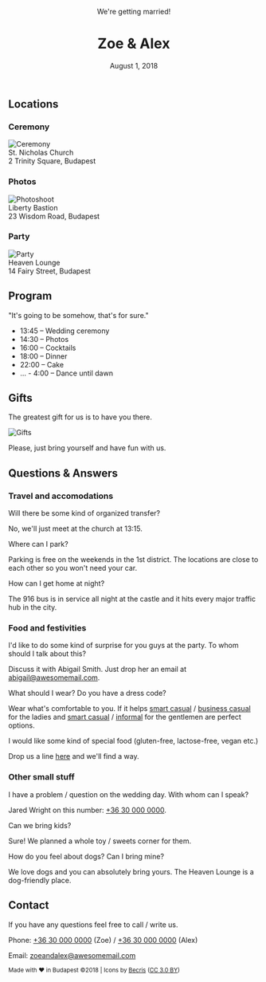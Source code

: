 <!DOCTYPE html>
<!--
Created using JS Bin
http://jsbin.com

Copyright (c) 2020 by tamasisandor2014 (http://jsbin.com/qinabaw/11/edit)

Released under the MIT license: http://jsbin.mit-license.org
-->
<meta name="robots" content="noindex">
<html>
<head>
  <title>Zoe &amp; Alex</title>
  <meta charset="utf-8">
  <meta name="viewport" content="width=device-width initial-scale=1">
  <link rel="shortcut icon" type="image/x-icon" href="https://orange.codeberryschool.com/content/images/project-assets/wedding-landing-favicon.png">
	<link rel="stylesheet" href="https://cdnjs.cloudflare.com/ajax/libs/meyer-reset/2.0/reset.css">
	<link rel="stylesheet" type="text/css" href="css/main.css">
  <link href="https://fonts.googleapis.com/css?family=Great+Vibes%7CLibre+Baskerville:400,400i,700%7CMuli:400,700&display=swap" rel="stylesheet">
<style id="jsbin-css">
/* =============================

    GENERAL STYLES

=============================*/

* {
  box-sizing: border-box;
}

/* Single-direction margin declaration to establish vertical rhythm. */
h1,h2,h3,
ul,ol,
p,
img {
    margin-bottom: 1.5rem;
}

body {
  background: url('https://orange.codeberryschool.com/content/images/project-assets/wedding-landing-background.png') repeat center;
  font-family: 'Libre Baskerville', serif;
  font-size: 1.125rem;
  line-height: 1.5;
  color: #444349;
}

.locations,
.program,
.gifts,
.faq,
.contact {
  width: 95%;
  margin: 1.5rem auto;
  padding: .5rem 1rem;
  text-align: center;
}

h1,
h2 {
  font-family: 'Great Vibes', cursive;
}

h2 {
  font-size: 3rem;
}

h3 {
  font-size: 1.5rem;
}

a {
  text-decoration: none;
  color: #bd806e;
}

a:hover {
  color: #eda087;
  transition: color .15s ease-in-out;
}

/* =============================

    HEADER STYLES

=============================*/

.cover {
  background: url('https://orange.codeberryschool.com/content/images/project-assets/wedding-landing-cover.jpg') no-repeat 70% center/cover;
  display: table;
  text-align: center;
  height: 100vh;
  width: 100vw;
}

@media (min-width: 768px) {

  .cover {
    background: url('https://orange.codeberryschool.com/content/images/project-assets/wedding-landing-cover.jpg') no-repeat center/cover;
  }

}

.hero-text-wrapper {
  display: table-cell;
  vertical-align: middle;
}

.hero-text {
  margin: 0 auto;
  padding: .625rem;
  color: hsla(0,0%,100%,.9);
  background: hsla(100,0%,0%,.5);
}

.hero-text h1 {
  font-size: 3.15rem;
  color: #d2ba87;
  margin-bottom: 0; /* To negate the effect of the single-direction margin declaration. */
}

@media (min-width: 768px) {

  .hero-text {
    padding: 1.25rem;
    border-radius: 4px;
    width: 50%;
  }

  .hero-text h1 {
    font-size: 7rem;
  }

}


.tagline {
  font-size: 1.25rem;
  letter-spacing: .15rem;
}

@media (min-width: 768px) {

  .tagline {
    text-transform: uppercase;
  }

}

.tagline::after {
  display: block;
  content: "";
  background-color: #fff;
  height: 1px;
  width: 12.515625rem;
  margin: .5rem auto;
}

.date {
  font-size: 1.25rem;
  letter-spacing: .15rem;
  vertical-align: middle;
}

.date::before,
.date::after {
  display: inline-block;
  content: "";
  background-color: #fff;
  height: 1px;
  width: 1.5rem;
  vertical-align: middle;
  margin: 0 .5rem;
}

/* =============================

      LOCATIONS STYLES

=============================*/

.blurb img {
  height: 7.5rem;
}

.blurb h3 {
  font-weight: 700;
}

.blurb div {
  font-family: 'Muli', sans-serif;
}


.blurb::after {
  content: "";
  display: block;
  height: .1875rem;
  width: 25vw;
  margin: 1.5rem auto;
  background-color: #444349;
}

@media (min-width: 768px) {

  .blurb {
    display: inline-block;
    width: 30%;
    padding: 1.5rem;
    margin: .5rem;
  }

  .blurb::after {
    display: none;
  }

}

/* =============================

        PROGRAM STYLES

=============================*/

.program {
  width: 100vw;
  text-align: left;
  background: hsla(100,0%,0%,.6);
  color: #d2ba87;
  font-family: 'Muli', sans-serif;
}

.program h2 {
  font-family: 'Great Vibes', cursive;
  margin-top: 1rem; /* To account for the unequal margins compared to the previous section. */
  text-align: center;
}

.program p {
  font-style: italic;
}

.program ul {
  letter-spacing: .025rem;
}

@media (min-width: 768px) {

  .program-wrapper {
    width: 30vw;
    margin: 0 auto;
  }

}

/* =============================

        GIFTS STYLES

=============================*/

.gifts img {
  height: 7.5rem;
}

.gifts p:last-child {   /* To even out the bottom and top margins of this section. */
  margin-bottom: 0;
}

/* =============================

        FAQ STYLES

=============================*/

.faq {
  background: hsla(100,0%,0%,.6);
  color: #d2ba87;
  width: 100vw;
  text-align: center;
}

.faq h2 {
  margin-top: 1rem; /* To even out top and bottom margins. */
}

.faq p {
  font-family: 'Muli', sans-serif;
  text-align: left;
}

.question-group::after {
  content: "";
  display: block;
  height: .1875rem;
  width: 50vw;
  margin: 1.5rem auto;
  background-color: #d2ba87;
}

.question {
  font-weight: 700;
  margin-bottom: .5rem;
}

.answer {
  margin-bottom: 1.5rem;
}

@media (min-width: 768px) {

  .question-group {
    display: inline-block;
    width: 30%;
    vertical-align: top;
    padding: 1.5rem;
    margin: .5rem;
  }

  .question-group::after {
    display: none;
  }

  .question-group h3 {
    text-align: left;
  }

}

/* =============================

        FOOTER STYLES

=============================*/

footer {
  height: 10vh;
  width: 100vw;
  background-color: #606060;
  color: #fff;
  font-family: 'Muli', sans-serif;
  display: table;
  text-align: center;
  font-size: .875rem;
}

.footer-wrapper {
  display: table-cell;
  vertical-align: middle;
  padding: .5rem 1rem;
}

footer p {
  margin-bottom: 0;
}

footer small {
  line-height: 1.5;
}

@media (min-width: 768px) {

  footer {
    min-height: 7vh;
  }

}
</style>
</head>
<body>
  <header class="cover">
      <div class="hero-text-wrapper">
        <div class="hero-text">
          <div class="tagline">We're getting married!</div>
          <h1>Zoe &amp; Alex</h1>
          <span class="date">August 1, 2018</span>
        </div>
      </div>
  </header>
  <main>
    <section class="locations">
      <h2>Locations</h2>
      <div class="blurb">
        <h3>Ceremony</h3>
        <img src="https://orange.codeberryschool.com/content/images/project-assets/wedding-landing-ceremony.png" alt="Ceremony">
        <div>St. Nicholas Church</div>
        <div>2 Trinity Square, Budapest</div>
      </div>
      <div class="blurb">
        <h3>Photos</h3>
        <img src="https://orange.codeberryschool.com/content/images/project-assets/wedding-landing-photoshoot.png" alt="Photoshoot">
        <div>Liberty Bastion</div>
        <div>23 Wisdom Road, Budapest</div>
      </div>
      <div class="blurb">
        <h3>Party</h3>
        <img src="https://orange.codeberryschool.com/content/images/project-assets/wedding-landing-party.png" alt="Party">
        <div>Heaven Lounge</div>
        <div>14 Fairy Street, Budapest</div>
      </div>
    </section>
    <section class="program">
      <h2>Program</h2>
      <div class="program-wrapper">
        <p>"It's going to be somehow, that's for sure."</p>
        <ul>
          <li>13:45 – Wedding ceremony</li>
          <li>14:30 – Photos</li>
          <li>16:00 – Cocktails</li>
          <li>18:00 – Dinner</li>
          <li>22:00 – Cake</li>
          <li>... - 4:00 – Dance until dawn</li>
        </ul>
      </div>
    </section>
    <section class="gifts">
      <h2>Gifts</h2>
      <p>The greatest gift for us is to have you there.</p>
      <img src="https://orange.codeberryschool.com/content/images/project-assets/wedding-landing-gifts.png" alt="Gifts">
      <p>Please, just bring yourself and have fun with us.</p>
    </section>
    <section class="faq">
      <h2>Questions &amp; Answers</h2>
        <div class="question-group">
          <h3>Travel and accomodations</h3>
            <p class="question">Will there be some kind of organized transfer?</p>
            <p class="answer">No, we'll just meet at the church at 13:15.</p>
            <p class="question">Where can I park?</p>
            <p class="answer">Parking is free on the weekends in the 1st district. The locations are close to each other so you won't need your car.</p>
            <p class="question">How can I get home at night?</p>
            <p class="answer">The 916 bus is in service all night at the castle and it hits every major traffic hub in the city.</p>
        </div>
        <div class="question-group">
          <h3>Food and festivities</h3>
            <p class="question">I'd like to do some kind of surprise for you guys at the party. To whom should I talk about this?</p>
            <p class="answer">Discuss it with Abigail Smith. Just drop her an email at <a href="mailto:abigail@awesomemail.com">abigail@awesomemail.com</a>.</p>
            <p class="question">What should I wear? Do you have a dress code?</p>
            <p class="answer">Wear what's comfortable to you. If it helps <a href="#" target="_blank">smart casual</a> / <a href="#" target="_blank">business casual</a> for the ladies and <a href="#" target="_blank">smart casual</a> / <a href="#" target="_blank">informal</a> for the gentlemen are perfect options.</p>
            <p class="question">I would like some kind of special food (gluten-free, lactose-free, vegan etc.)</p>
            <p class="answer">Drop us a line <a href="mailto:zoeandalex@awesomemail.com">here</a> and we'll find a way.</p>
        </div>
        <div class="question-group">
          <h3>Other small stuff</h3>
            <p class="question">I have a problem / question on the wedding day. With whom can I speak?</p>
            <p class="answer">Jared Wright on this number: <a href="tel:+36300000000">+36 30 000 0000</a>.</p>
            <p class="question">Can we bring kids?</p>
            <p class="answer">Sure! We planned a whole toy / sweets corner for them.</p>
            <p class="question">How do you feel about dogs? Can I bring mine?</p>
            <p class="answer">We love dogs and you can absolutely bring yours. The Heaven Lounge is a dog-friendly place.</p>
        </div>
    </section>
    <section class="contact">
      <h2>Contact</h2>
      <p>If you have any questions feel free to call / write us.</p>
      <p>Phone: <a href="tel:+36300000000">+36 30 000 0000</a> (Zoe) / <a href="tel:+36300000000">+36 30 000 0000</a> (Alex)</p>
      <p>Email: <a href="mailto:zoeandalex@awesomemail.com">zoeandalex@awesomemail.com</a></p>
    </section>
  </main>
  <footer>
    <div class="footer-wrapper">
      <p><small>Made with  ♥ in Budapest ©2018 | Icons by <a href="http://www.flaticon.com/authors/becris" title="Becris">Becris</a> (<a href="http://creativecommons.org/licenses/by/3.0/" title="Creative Commons BY 3.0" target="_blank">CC 3.0 BY</a>)</small></p>
    </div>
  </footer>
</body>
</html>
